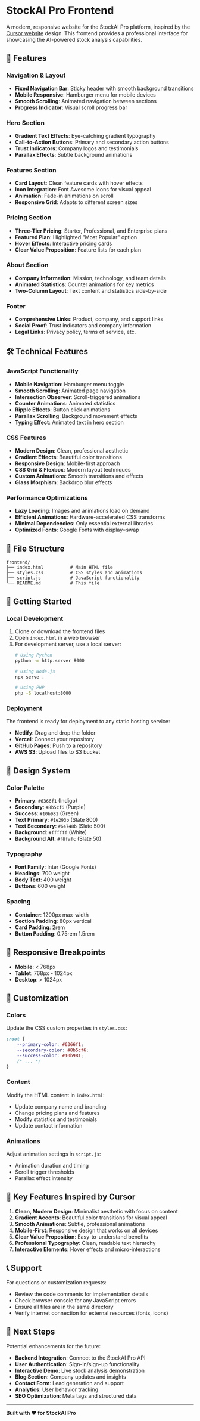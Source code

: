 # StockAI Pro Frontend

A modern, responsive website for the StockAI Pro platform, inspired by the [Cursor website](https://www.cursor.com/) design. This frontend provides a professional interface for showcasing the AI-powered stock analysis capabilities.

## 🎯 **Features**

### **Navigation & Layout**
- **Fixed Navigation Bar**: Sticky header with smooth background transitions
- **Mobile Responsive**: Hamburger menu for mobile devices
- **Smooth Scrolling**: Animated navigation between sections
- **Progress Indicator**: Visual scroll progress bar

### **Hero Section**
- **Gradient Text Effects**: Eye-catching gradient typography
- **Call-to-Action Buttons**: Primary and secondary action buttons
- **Trust Indicators**: Company logos and testimonials
- **Parallax Effects**: Subtle background animations

### **Features Section**
- **Card Layout**: Clean feature cards with hover effects
- **Icon Integration**: Font Awesome icons for visual appeal
- **Animation**: Fade-in animations on scroll
- **Responsive Grid**: Adapts to different screen sizes

### **Pricing Section**
- **Three-Tier Pricing**: Starter, Professional, and Enterprise plans
- **Featured Plan**: Highlighted "Most Popular" option
- **Hover Effects**: Interactive pricing cards
- **Clear Value Proposition**: Feature lists for each plan

### **About Section**
- **Company Information**: Mission, technology, and team details
- **Animated Statistics**: Counter animations for key metrics
- **Two-Column Layout**: Text content and statistics side-by-side

### **Footer**
- **Comprehensive Links**: Product, company, and support links
- **Social Proof**: Trust indicators and company information
- **Legal Links**: Privacy policy, terms of service, etc.

## 🛠️ **Technical Features**

### **JavaScript Functionality**
- **Mobile Navigation**: Hamburger menu toggle
- **Smooth Scrolling**: Animated page navigation
- **Intersection Observer**: Scroll-triggered animations
- **Counter Animations**: Animated statistics
- **Ripple Effects**: Button click animations
- **Parallax Scrolling**: Background movement effects
- **Typing Effect**: Animated text in hero section

### **CSS Features**
- **Modern Design**: Clean, professional aesthetic
- **Gradient Effects**: Beautiful color transitions
- **Responsive Design**: Mobile-first approach
- **CSS Grid & Flexbox**: Modern layout techniques
- **Custom Animations**: Smooth transitions and effects
- **Glass Morphism**: Backdrop blur effects

### **Performance Optimizations**
- **Lazy Loading**: Images and animations load on demand
- **Efficient Animations**: Hardware-accelerated CSS transforms
- **Minimal Dependencies**: Only essential external libraries
- **Optimized Fonts**: Google Fonts with display=swap

## 📁 **File Structure**

```
frontend/
├── index.html          # Main HTML file
├── styles.css          # CSS styles and animations
├── script.js           # JavaScript functionality
└── README.md           # This file
```

## 🚀 **Getting Started**

### **Local Development**
1. Clone or download the frontend files
2. Open `index.html` in a web browser
3. For development server, use a local server:
   ```bash
   # Using Python
   python -m http.server 8000
   
   # Using Node.js
   npx serve .
   
   # Using PHP
   php -S localhost:8000
   ```

### **Deployment**
The frontend is ready for deployment to any static hosting service:
- **Netlify**: Drag and drop the folder
- **Vercel**: Connect your repository
- **GitHub Pages**: Push to a repository
- **AWS S3**: Upload files to S3 bucket

## 🎨 **Design System**

### **Color Palette**
- **Primary**: `#6366f1` (Indigo)
- **Secondary**: `#8b5cf6` (Purple)
- **Success**: `#10b981` (Green)
- **Text Primary**: `#1e293b` (Slate 800)
- **Text Secondary**: `#64748b` (Slate 500)
- **Background**: `#ffffff` (White)
- **Background Alt**: `#f8fafc` (Slate 50)

### **Typography**
- **Font Family**: Inter (Google Fonts)
- **Headings**: 700 weight
- **Body Text**: 400 weight
- **Buttons**: 600 weight

### **Spacing**
- **Container**: 1200px max-width
- **Section Padding**: 80px vertical
- **Card Padding**: 2rem
- **Button Padding**: 0.75rem 1.5rem

## 📱 **Responsive Breakpoints**

- **Mobile**: < 768px
- **Tablet**: 768px - 1024px
- **Desktop**: > 1024px

## 🔧 **Customization**

### **Colors**
Update the CSS custom properties in `styles.css`:
```css
:root {
    --primary-color: #6366f1;
    --secondary-color: #8b5cf6;
    --success-color: #10b981;
    /* ... */
}
```

### **Content**
Modify the HTML content in `index.html`:
- Update company name and branding
- Change pricing plans and features
- Modify statistics and testimonials
- Update contact information

### **Animations**
Adjust animation settings in `script.js`:
- Animation duration and timing
- Scroll trigger thresholds
- Parallax effect intensity

## 🌟 **Key Features Inspired by Cursor**

1. **Clean, Modern Design**: Minimalist aesthetic with focus on content
2. **Gradient Accents**: Beautiful color transitions for visual appeal
3. **Smooth Animations**: Subtle, professional animations
4. **Mobile-First**: Responsive design that works on all devices
5. **Clear Value Proposition**: Easy-to-understand benefits
6. **Professional Typography**: Clean, readable text hierarchy
7. **Interactive Elements**: Hover effects and micro-interactions

## 📞 **Support**

For questions or customization requests:
- Review the code comments for implementation details
- Check browser console for any JavaScript errors
- Ensure all files are in the same directory
- Verify internet connection for external resources (fonts, icons)

## 🎯 **Next Steps**

Potential enhancements for the future:
- **Backend Integration**: Connect to the StockAI Pro API
- **User Authentication**: Sign-in/sign-up functionality
- **Interactive Demo**: Live stock analysis demonstration
- **Blog Section**: Company updates and insights
- **Contact Form**: Lead generation and support
- **Analytics**: User behavior tracking
- **SEO Optimization**: Meta tags and structured data

---

**Built with ❤️ for StockAI Pro** 